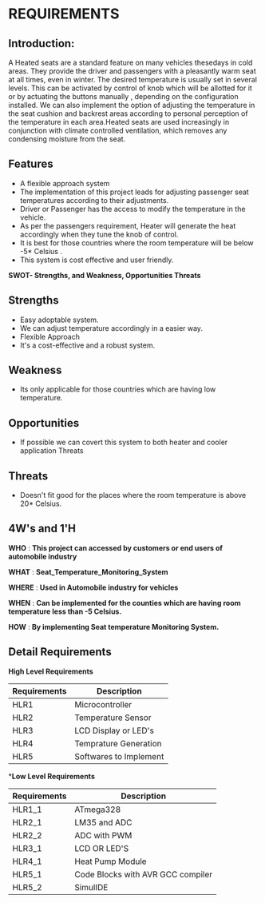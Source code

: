 # REQUIREMENTS

## Introduction:

A Heated seats are a standard feature on many vehicles thesedays in cold areas. They provide the driver and passengers with a pleasantly warm seat at all times, even in winter. The desired temperature is usually set in several levels. This can be activated by control of knob which will be allotted for it or by actuating the buttons manually , depending on the configuration installed. We can also implement the option of adjusting the temperature in the seat cushion and backrest areas according to personal perception of the temperature in each area.Heated seats are used increasingly in conjunction with climate controlled ventilation, which removes any condensing moisture from the seat.

## Features

* A flexible approach system
* The implementation of this project leads for adjusting passenger seat temperatures according to their adjustments.
* Driver or Passenger has the access to modify the temperature in the vehicle.
* As per the passengers requirement, Heater will generate the heat accordingly when they tune the knob of control.
* It is best for those countries where the room temperature will be below -5* Celsius .
* This system is cost effective and user friendly. 


 **SWOT- Strengths, and Weakness, Opportunities Threats**

## Strengths

* Easy adoptable system.
* We can adjust temperature accordingly in a easier way.
* Flexible Approach
* It's a cost-effective and a robust system.

## Weakness

* Its only applicable for those countries which are having low temperature.

## Opportunities

* If possible we can covert this system to both heater and cooler application
Threats

## Threats

* Doesn't fit good for the places where the room temperature is above 20* Celsius.



## 4W's and 1'H


**WHO**   :   **This project can accessed by customers or end users of automobile industry**

**WHAT**  : **Seat_Temperature_Monitoring_System**

**WHERE** : **Used in Automobile industry for vehicles**

**WHEN**  : **Can be implemented for the counties which are having room temperature less than -5 Celsius.**

**HOW**   :   **By implementing Seat temperature Monitoring System.**




## Detail Requirements



**High Level Requirements**

|Requirements|	Description|
|------------|-------------|
|HLR1|Microcontroller|
|HLR2|Temperature Sensor|
|HLR3|LCD Display or LED's|
|HLR4|Temprature Generation|
|HLR5|	Softwares to Implement|

***Low Level Requirements**

|Requirements|	Description|
|------------|-------------|
|HLR1_1|	ATmega328|
|HLR2_1|	LM35 and ADC|
|HLR2_2|	ADC with PWM|
|HLR3_1|	LCD OR LED'S|
|HLR4_1|	Heat Pump Module|
|HLR5_1|Code Blocks with AVR GCC compiler|
|HLR5_2|SimulIDE|
